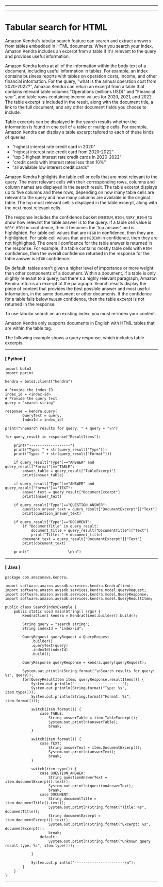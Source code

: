 --------

--------

# Tabular search for HTML<a name="searching-tables"></a>

Amazon Kendra's tabular search feature can search and extract answers from tables embedded in HTML documents\. When you search your index, Amazon Kendra includes an excerpt from a table if it's relevant to the query and provides useful information\.

Amazon Kendra looks at all of the information within the body text of a document, including useful information in tables\. For example, an index contains business reports with tables on operation costs, income, and other financial information\. For the query, "what is the annual operation cost from 2020\-2022?", Amazon Kendra can return an excerpt from a table that contains relevant table columns "Operations \(millions USD\)" and "Financial year", and table rows containing income values for 2020, 2021, and 2022\. The table excerpt is included in the result, along with the document title, a link to the full document, and any other document fields you choose to include\.

Table excerpts can be displayed in the search results whether the information is found in one cell of a table or multiple cells\. For example, Amazon Kendra can display a table excerpt tailored to each of these kinds of queries:
+ "highest interest rate credit card in 2020"
+ "highest interest rate credit card from 2020\-2022"
+ "top 3 highest interest rate credit cards in 2020\-2022"
+ "credit cards with interest rates less than 10%"
+ "all available low interest credit cards"

Amazon Kendra highlights the table cell or cells that are most relevant to the query\. The most relevant cells with their corresponding rows, columns and column names are displayed in the search result\. The table excerpt displays up to five columns and three rows, depending on how many table cells are relevant to the query and how many columns are available in the original table\. The top most relevant cell is displayed in the table excerpt, along with the next most relevant cells\.

The response includes the confidence bucket \(`MEDIUM`, `HIGH`, `VERY_HIGH`\) to show how relevant the table answer is to the query\. If a table cell value is `VERY_HIGH` in confidence, then it becomes the 'top answer' and is highlighted\. For table cell values that are `HIGH` in confidence, then they are highlighted\. For table cell values that are `MEDIUM` in confidence, then they are not highlighted\. The overall confidence for the table answer is returned in the response\. For example, if a table contains mostly table cells with `HIGH` confidence, then the overall confidence returned in the response for the table answer is `HIGH` confidence\.

By default, tables aren't given a higher level of importance or more weight than other components of a document\. Within a document, if a table is only slightly relevant to a query, but there's a highly relevant paragraph, Amazon Kendra returns an excerpt of the paragraph\. Search results display the piece of content that provides the best possible answer and most useful information, in the same document or other documents\. If the confidence for a table falls below `MEDIUM` confidence, then the table excerpt is not returned in the response\.

To use tabular search on an existing index, you must re\-index your content\.

Amazon Kendra only supports documents in English with HTML tables that are within the table tag\.

The following example shows a query response, which includes table excerpts\.

------
#### [ Python ]

```
import boto3
import pprint

kendra = boto3.client("kendra")

# Provide the index ID
index_id = <index-id>
# Provide the query text
query = "search string"

response = kendra.query(
        QueryText = query,
        IndexId = index_id)

print("\nSearch results for query: " + query + "\n")        

for query_result in response["ResultItems"]:

    print("-------------------")
    print("Type: " + str(query_result["Type"]))
    print("Type: " + str(query_result["Format"]))
        
    if query_result["Type"]=="ANSWER" and query_result["Format"]=="TABLE":
        answer_table = query_result["TableExcerpt"]
        print(answer_table)
        
    if query_result["Type"]=="ANSWER" and query_result["Format"]=="TEXT":
        answer_text = query_result["DocumentExcerpt"]
        print(answer_text)
        
    if query_result["Type"]=="QUESTION_ANSWER":
        question_answer_text = query_result["DocumentExcerpt"]["Text"]
        print(question_answer_text)

    if query_result["Type"]=="DOCUMENT":
        if "DocumentTitle" in query_result:
            document_title = query_result["DocumentTitle"]["Text"]
            print("Title: " + document_title)
        document_text = query_result["DocumentExcerpt"]["Text"]
        print(document_text)

    print("------------------\n\n")
```

------
#### [ Java ]

```
package com.amazonaws.kendra;

import software.amazon.awssdk.services.kendra.KendraClient;
import software.amazon.awssdk.services.kendra.model.QueryRequest;
import software.amazon.awssdk.services.kendra.model.QueryResponse;
import software.amazon.awssdk.services.kendra.model.QueryResultItem;

public class SearchIndexExample {
    public static void main(String[] args) {
        KendraClient kendra = KendraClient.builder().build();

        String query = "search string";
        String indexId = "index-id";

        QueryRequest queryRequest = QueryRequest
            .builder()
            .queryText(query)
            .indexId(indexId)
            .build();

        QueryResponse queryResponse = kendra.query(queryRequest);

        System.out.println(String.format("\nSearch results for query: %s", query));
        for(QueryResultItem item: queryResponse.resultItems()) {
            System.out.println("----------------------");
            System.out.println(String.format("Type: %s", item.type()));
            System.out.println(String.format("Format: %s", item.format()));
            
            switch(item.format()) {
                case TABLE:
                    String answerTable = item.TableExcerpt();
                    System.out.println(answerTable);
                    break;
            }

            switch(item.format()) {
                case TEXT:
                    String answerText = item.DocumentExcerpt();
                    System.out.println(answerText);
                    break;
            }

            switch(item.type()) {
                case QUESTION_ANSWER:
                    String questionAnswerText = item.documentExcerpt().text();
                    System.out.println(questionAnswerText);
                    break;
                case DOCUMENT:
                    String documentTitle = item.documentTitle().text();
                    System.out.println(String.format("Title: %s", documentTitle));
                    String documentExcerpt = item.documentExcerpt().text();
                    System.out.println(String.format("Excerpt: %s", documentExcerpt));
                    break;
                default:
                    System.out.println(String.format("Unknown query result type: %s", item.type()));

            }

            System.out.println("-----------------------\n");
        }
    }
}
```

------